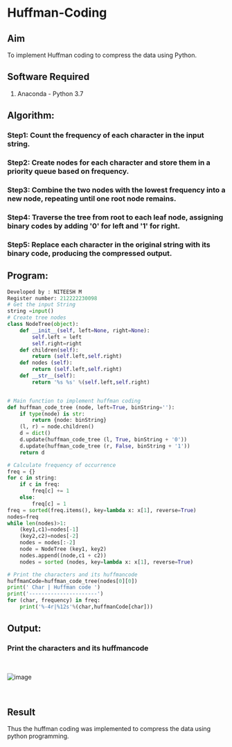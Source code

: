 # Huffman-Coding
## Aim
To implement Huffman coding to compress the data using Python.

## Software Required
1. Anaconda - Python 3.7

## Algorithm:
### Step1: Count the frequency of each character in the input string.

### Step2: Create nodes for each character and store them in a priority queue based on frequency.

### Step3: Combine the two nodes with the lowest frequency into a new node, repeating until one root node remains.

### Step4: Traverse the tree from root to each leaf node, assigning binary codes by adding '0' for left and '1' for right.

### Step5: Replace each character in the original string with its binary code, producing the compressed output.
 
## Program:
``` Python
Developed by : NITEESH M
Register number: 212222230098
# Get the input String
string =input()
# Create tree nodes
class NodeTree(object):
    def __init__(self, left=None, right=None): 
        self.left = left
        self.right=right
    def children(self):
        return (self.left,self.right)
    def nodes (self):
        return (self.left,self.right)
    def __str__(self):
        return '%s %s' %(self.left,self.right)


# Main function to implement huffman coding
def huffman_code_tree (node, left=True, binString=''):
    if type(node) is str:
        return {node: binString}
    (l, r) = node.children()
    d = dict()
    d.update(huffman_code_tree (l, True, binString + '0'))
    d.update(huffman_code_tree (r, False, binString + '1'))
    return d

# Calculate frequency of occurrence
freq = {}
for c in string:
    if c in freq:
        freq[c] += 1
    else:
        freq[c] = 1
freq = sorted(freq.items(), key=lambda x: x[1], reverse=True)
nodes=freq
while len(nodes)>1:
    (key1,c1)=nodes[-1]
    (key2,c2)=nodes[-2]
    nodes = nodes[:-2]
    node = NodeTree (key1, key2)
    nodes.append((node,c1 + c2))
    nodes = sorted (nodes, key=lambda x: x[1], reverse=True)

# Print the characters and its huffmancode
huffmanCode=huffman_code_tree(nodes[0][0])
print(' Char | Huffman code ') 
print('----------------------')
for (char, frequency) in freq:
    print('%-4r|%12s'%(char,huffmanCode[char]))

```
## Output:

### Print the characters and its huffmancode
<br>

![image](https://github.com/user-attachments/assets/9e909710-9823-4b38-942b-e011de7427e8)

<br>

## Result
Thus the huffman coding was implemented to compress the data using python programming.
